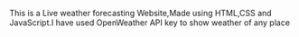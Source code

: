 This is a Live weather forecasting Website,Made using HTML,CSS and JavaScript.I have used OpenWeather API key to show weather of any place
